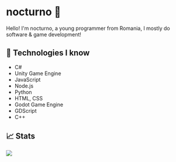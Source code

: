 # nocturno 👋
Hello! I'm nocturno, a young programmer from Romania, I mostly do software & game development!

## 📀 Technologies I know 
* C#
* Unity Game Engine
* JavaScript
* Node.js
* Python
* HTML, CSS
* Godot Game Engine
* GDScript
* C++

## 📈 Stats
<img align="center" src="https://github-readme-stats.vercel.app/api/top-langs/?username=nocturnodev&layout=compact&layout=onedark" />

